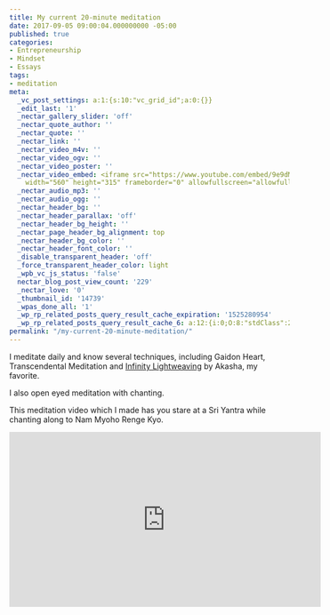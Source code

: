 ```yaml
---
title: My current 20-minute meditation
date: 2017-09-05 09:00:04.000000000 -05:00
published: true
categories:
- Entrepreneurship
- Mindset
- Essays
tags:
- meditation
meta:
  _vc_post_settings: a:1:{s:10:"vc_grid_id";a:0:{}}
  _edit_last: '1'
  _nectar_gallery_slider: 'off'
  _nectar_quote_author: ''
  _nectar_quote: ''
  _nectar_link: ''
  _nectar_video_m4v: ''
  _nectar_video_ogv: ''
  _nectar_video_poster: ''
  _nectar_video_embed: <iframe src="https://www.youtube.com/embed/9e9dM-dcRO8?rel=0"
    width="560" height="315" frameborder="0" allowfullscreen="allowfullscreen"></iframe>
  _nectar_audio_mp3: ''
  _nectar_audio_ogg: ''
  _nectar_header_bg: ''
  _nectar_header_parallax: 'off'
  _nectar_header_bg_height: ''
  _nectar_page_header_bg_alignment: top
  _nectar_header_bg_color: ''
  _nectar_header_font_color: ''
  _disable_transparent_header: 'off'
  _force_transparent_header_color: light
  _wpb_vc_js_status: 'false'
  nectar_blog_post_view_count: '229'
  _nectar_love: '0'
  _thumbnail_id: '14739'
  _wpas_done_all: '1'
  _wp_rp_related_posts_query_result_cache_expiration: '1525280954'
  _wp_rp_related_posts_query_result_cache_6: a:12:{i:0;O:8:"stdClass":2:{s:7:"post_id";s:4:"1356";s:5:"score";s:17:"63.99749020004043";}i:1;O:8:"stdClass":2:{s:7:"post_id";s:4:"9315";s:5:"score";s:17:"60.72597975840747";}i:2;O:8:"stdClass":2:{s:7:"post_id";s:2:"32";s:5:"score";s:18:"27.271897691760262";}i:3;O:8:"stdClass":2:{s:7:"post_id";s:4:"7204";s:5:"score";s:18:"26.825610589131845";}i:4;O:8:"stdClass":2:{s:7:"post_id";s:3:"106";s:5:"score";s:17:"24.93211292309584";}i:5;O:8:"stdClass":2:{s:7:"post_id";s:4:"8368";s:5:"score";s:18:"20.452905322615692";}i:6;O:8:"stdClass":2:{s:7:"post_id";s:4:"6678";s:5:"score";s:18:"20.452905322615692";}i:7;O:8:"stdClass":2:{s:7:"post_id";s:3:"872";s:5:"score";s:18:"20.452905322615692";}i:8;O:8:"stdClass":2:{s:7:"post_id";s:3:"713";s:5:"score";s:18:"20.452905322615692";}i:9;O:8:"stdClass":2:{s:7:"post_id";s:3:"135";s:5:"score";s:18:"20.452905322615692";}i:10;O:8:"stdClass":2:{s:7:"post_id";s:3:"134";s:5:"score";s:18:"20.452905322615692";}i:11;O:8:"stdClass":2:{s:7:"post_id";s:4:"3412";s:5:"score";s:17:"19.17910747362372";}}
permalink: "/my-current-20-minute-meditation/"
---
```

<p>I meditate daily and know several techniques, including Gaidon Heart, Transcendental Meditation and <a href="http://lightbodyschool.com/lightweave">Infinity Lightweaving</a> by Akasha, my favorite.</p>
<p>I also open eyed meditation with chanting.</p>
<p>This meditation video which I made has you stare at a Sri Yantra while chanting along to Nam Myoho Renge Kyo.</p>
<p><iframe src="https://www.youtube.com/embed/9e9dM-dcRO8?rel=0" width="560" height="315" frameborder="0" allowfullscreen="allowfullscreen"></iframe></p>
